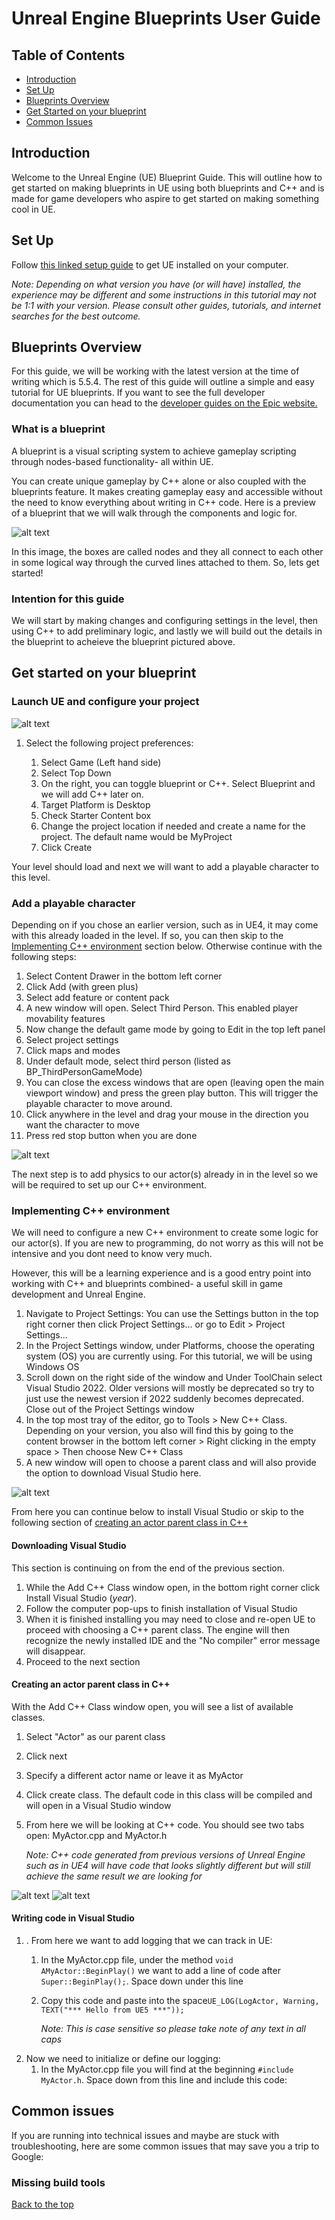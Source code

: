# Unreal Engine Blueprints User Guide

## Table of Contents

- [Introduction](#introduction)
- [Set Up](#set-up)
- [Blueprints Overview](#blueprints-overview)
- [Get Started on your blueprint](Get-Started-on-your-blueprint)
- [Common Issues](Common-Issues)

## Introduction

Welcome to the Unreal Engine (UE) Blueprint Guide. This will outline how to get started on making blueprints in UE using both blueprints and C++ and is made for game developers who aspire to get started on making something cool in UE.

## Set Up

Follow [this linked setup guide](install_UE.md) to get UE installed on your computer.

*Note: Depending on what version you have (or will have) installed, the experience may be different and some instructions in this tutorial may not be 1:1 with your version. Please consult other guides, tutorials, and internet searches for the best outcome.*

## Blueprints Overview

For this guide, we will be working with the latest version at the time of writing which is 5.5.4. The rest of this guide will outline a simple and easy tutorial for UE blueprints. If you want to see the full developer documentation you can head to the [developer guides on the Epic website.](https://dev.epicgames.com/documentation/en-us/unreal-engine/blueprints-visual-scripting-in-unreal-engine)

### What is a blueprint

A blueprint is a visual scripting system to achieve gameplay scripting through nodes-based functionality- all within UE.

You can create unique gameplay by C++ alone or also coupled with the blueprints feature. It makes creating gameplay easy and accessible without the need to know everything about writing in C++ code.
Here is a preview of a blueprint that we will walk through the components and logic for.

![alt text](<ue blueprint image.png>)

In this image, the boxes are called nodes and they all connect to each other in some logical way through the curved lines attached to them. So, lets get started!

### Intention for this guide

We will start by making changes and configuring settings in the level, then using C++ to add preliminary logic, and lastly we will build out the details in the blueprint to acheieve the blueprint pictured above.

## Get started on your blueprint

### Launch UE and configure your project

![alt text](<Screenshot 2025-05-07 173604.png>)

1. Select the following project preferences:

    1. Select Game (Left hand side)
    1. Select Top Down
    1. On the right, you can toggle blueprint or C++. Select Blueprint and we will add C++ later on.
    1. Target Platform is Desktop
    1. Check Starter Content box
    1. Change the project location if needed and create a name for the project. The default name would be MyProject
    1. Click Create

Your level should load and next we will want to add a playable character to this level.

### Add a playable character

Depending on if you chose an earlier version, such as in UE4, it may come with this already loaded in the level. If so, you can then skip to the [Implementing C++ environment](#implementing-c-environment) section below. Otherwise continue with the following steps:

1. Select Content Drawer in the bottom left corner
1. Click Add (with green plus)
1. Select add feature or content pack
1. A new window will open. Select Third Person. This enabled player movability features
1. Now change the default game mode by going to Edit in the top left panel
1. Select project settings
1. Click maps and modes
1. Under default mode, select third person (listed as BP_ThirdPersonGameMode)
1. You can close the excess windows that are open (leaving open the main viewport window) and press the green play button. This will trigger the playable character to move around.
1. Click anywhere in the level and drag your mouse in the direction you want the character to move
1. Press red stop button when you are done

![alt text](<UE5 third person level with actor.png>)

The next step is to add physics to our actor(s) already in in the level so we will be required to set up our C++ environment.

### Implementing C++ environment

We will need to configure a new C++ environment to create some logic for our actor(s). If you are new to programming, do not worry as this will not be intensive and you dont need to know very much.

However, this will be a learning experience and is a good entry point into working with C++ and blueprints combined- a useful skill in game development and Unreal Engine.

1. Navigate to Project Settings: You can use the Settings button in the top right corner then click Project Settings... or go to Edit > Project Settings...
1. In the Project Settings window, under Platforms, choose the operating system (OS) you are currently using. For this tutorial, we will be using Windows OS
1. Scroll down on the right side of the window and Under ToolChain select Visual Studio 2022. Older versions will mostly be deprecated so try to just use the newest version if 2022 suddenly becomes deprecated. Close out of the Project Settings window
1. In the top most tray of the editor, go to Tools > New C++ Class. Depending on your version, you also will find this by going to the content browser in the bottom left corner > Right clicking in the empty space > Then choose New C++ Class
1. A new window will open to choose a parent class and will also provide the option to download Visual Studio here.

![alt text](<add a c++ class.png>)

From here you can continue below to install Visual Studio or skip to the following section of [creating an actor parent class in C++](#creating-an-actor-parent-class-in-c)

#### Downloading Visual Studio

This section is continuing on from the end of the previous section.

1. While the Add C++ Class window open, in the bottom right corner click Install Visual Studio (*year*).
1. Follow the computer pop-ups to finish installation of Visual Studio
1. When it is finished installing you may need to close and re-open UE to proceed with choosing a C++ parent class. The engine will then recognize the newly installed IDE and the "No compiler" error message will disappear.
1. Proceed to the next section

#### Creating an actor parent class in C++

With the Add C++ Class window open, you will see a list of available classes.

1. Select "Actor" as our parent class
1. Click next
1. Specify a different actor name or leave it as MyActor
1. Click create class. The default code in this class will be compiled and will open in a Visual Studio window
1. From here we will be looking at C++ code. You should see two tabs open: MyActor.cpp and MyActor.h

    *Note: C++ code generated from previous versions of Unreal Engine such as in UE4 will have code that looks slightly different but will still achieve the same result we are looking for*

![alt text](<MyActor.cpp bare actor code; no errors.png>)
![alt text](<MyActor.h bare actor code; no errors.png>)

#### Writing code in Visual Studio

1. . From here we want to add logging that we can track in UE:
    1. In the MyActor.cpp file, under the method ```void AMyActor::BeginPlay()``` we want to add a line of code after ```Super::BeginPlay();```. Space down under this line
    1. Copy this code and paste into the space```UE_LOG(LogActor, Warning, TEXT("*** Hello from UE5 ***"));```

        *Note: This is case sensitive so please take note of any text in all caps*
1. Now we need to initialize or define our logging:
    1. In the MyActor.cpp file you will find at the beginning ```#include MyActor.h```. Space down from this line and include this code:

## Common issues

If you are running into technical issues and maybe are stuck with troubleshooting, here are some common issues that may save you a trip to Google:

### Missing build tools

[Back to the top](#unreal-engine-blueprints-user-guide)
